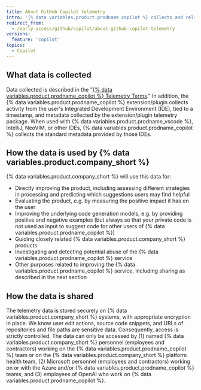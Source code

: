 ```yaml
---
title: About GitHub Copilot telemetry
intro: '{% data variables.product.prodname_copilot %} collects and relies on additional telemetry data beyond what other {% data variables.product.company_short %} products and services collect.'
redirect_from:
  - /early-access/github/copilot/about-github-copilot-telemetry
versions:
  feature: 'copilot'
topics: 
  - Copilot
---
```


## What data is collected

Data collected is described in the "[{% data variables.product.prodname_copilot %} Telemetry Terms](/free-pro-team@latest/site-policy/github-terms/github-copilot-telemetry-terms)." In addition, the {% data variables.product.prodname_copilot %} extension/plugin collects activity from the user's Integrated Development Environment (IDE), tied to a timestamp, and metadata collected by the extension/plugin telemetry package. When used with {% data variables.product.prodname_vscode %}, IntelliJ, NeoVIM, or other IDEs, {% data variables.product.prodname_copilot %} collects the standard metadata provided by those IDEs. 

## How the data is used by {% data variables.product.company_short %}

{% data variables.product.company_short %} will use this data for:

- Directly improving the product, including assessing different strategies in processing and predicting which suggestions users may find helpful
- Evaluating the product, e.g. by measuring the positive impact it has on the user
- Improving the underlying code generation models, e.g. by providing positive and negative examples (but always so that your private code is not used as input to suggest code for other users of {% data variables.product.prodname_copilot %})
- Guiding closely related {% data variables.product.company_short %} products
- Investigating and detecting potential abuse of the {% data variables.product.prodname_copilot %} service
- Other purposes related to improving the {% data variables.product.prodname_copilot %} service, including sharing as described in the next section

## How the data is shared

The telemetry data is stored securely on {% data variables.product.company_short %} systems, with appropriate encryption in place. We know user edit actions,  source code snippets, and URLs of repositories and file paths  are sensitive data. Consequently, access is strictly controlled. The data can only be accessed by (1) named {% data variables.product.company_short %} personnel (employees and contractors) working on the {% data variables.product.prodname_copilot %} team or on the {% data variables.product.company_short %} platform health team, (2) Microsoft personnel (employees and contractors) working on or with the Azure and/or {% data variables.product.prodname_copilot %} teams, and (3) employees of OpenAI who work on {% data variables.product.prodname_copilot %}.

